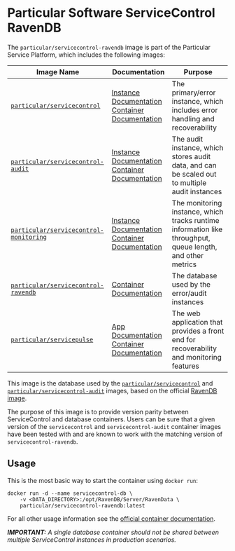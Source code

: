 # Particular Software ServiceControl RavenDB

The `particular/servicecontrol-ravendb` image is part of the Particular Service Platform, which includes the following images:

| Image Name | Documentation | Purpose |
|------------|---------------|---------|
| [`particular/servicecontrol`](https://hub.docker.com/r/particular/servicecontrol) | [Instance Documentation](https://docs.particular.net/servicecontrol/servicecontrol-instances/)<br/>[Container Documentation](https://docs.particular.net/servicecontrol/servicecontrol-instances/deployment/containers) | The primary/error instance, which includes error handling and recoverability |
| [`particular/servicecontrol-audit`](https://hub.docker.com/r/particular/servicecontrol-audit) | [Instance Documentation](https://docs.particular.net/servicecontrol/audit-instances/)<br/>[Container Documentation](https://docs.particular.net/servicecontrol/audit-instances/deployment/containers) | The audit instance, which stores audit data, and can be scaled out to multiple audit instances |
| [`particular/servicecontrol-monitoring`](https://hub.docker.com/r/particular/servicecontrol-monitoring) | [Instance Documentation](https://docs.particular.net/servicecontrol/monitoring-instances/)<br/>[Container Documentation](https://docs.particular.net/servicecontrol/monitoring-instances/deployment/containers) | The monitoring instance, which tracks runtime information like throughput, queue length, and other metrics |
| [`particular/servicecontrol-ravendb`](https://hub.docker.com/r/particular/servicecontrol-ravendb) | [Container Documentation](https://docs.particular.net/servicecontrol/ravendb/containers) | The database used by the error/audit instances |
| [`particular/servicepulse`](https://hub.docker.com/r/particular/servicecontrol-ravendb) | [App Documentation](https://docs.particular.net/servicepulse/)<br/>[Container Documentation](https://docs.particular.net/servicepulse/containerization/) | The web application that provides a front end for recoverability and monitoring features |

This image is the database used by the [`particular/servicecontrol`](https://hub.docker.com/r/particular/servicecontrol) and [`particular/servicecontrol-audit`](https://hub.docker.com/r/particular/servicecontrol-audit) images, based on the official [RavenDB image](https://hub.docker.com/r/ravendb/ravendb).

The purpose of this image is to provide version parity between ServiceControl and database containers. Users can be sure that a given version of the `servicecontrol` and `servicecontrol-audit` container images have been tested with and are known to work with the matching version of `servicecontrol-ravendb`.

## Usage

This is the most basic way to start the container using `docker run`:

```shell
docker run -d --name servicecontrol-db \
    -v <DATA_DIRECTORY>:/opt/RavenDB/Server/RavenData \
    particular/servicecontrol-ravendb:latest
```

For all other usage information see the [official container documentation](https://docs.particular.net/servicecontrol/ravendb/containers).

_**IMPORTANT:**  A single database container should not be shared between multiple ServiceControl instances in production scenarios._